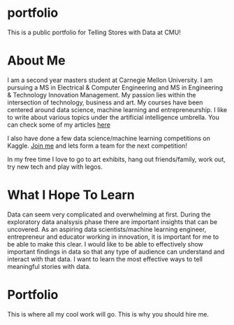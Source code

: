 # portfolio
This is a public portfolio for Telling Stores with Data at CMU!

# About Me

I am a second year masters student at Carnegie Mellon University. I am pursuing a MS in Electrical & Computer Engineering and MS in Engineering & Technology Innovation Management. My passion lies within the intersection of technology, business and art. My courses have been centered around data science, machine learning and entrepreneurship. I like to write about various topics under the artificial intelligence umbrella. You can check some of my articles [here](https://medium.com/@maxineattobrah)

I also have done a few data science/machine learning competitions on Kaggle. [Join me](https://www.kaggle.com/maxineattobrah) and lets form a team for the next competition!

In my free time I love to go to art exhibits, hang out friends/family, work out, try new tech and play with legos.


# What I Hope To Learn

Data can seem very complicated and overwhelming at first. During the exploratory data analsysis phase there are important insights that can be uncovered. As an aspiring data scientists/machine learning engineer, entrepreneur and educator working in innovation, it is important for me to be able to make this clear. I would like to be able to effectively show important findings in data so that any type of audience can understand and interact with that data. I want to learn the most effective ways to tell meaningful stories with data. 

# Portfolio

This is where all my cool work will go. This is why you should hire me.
